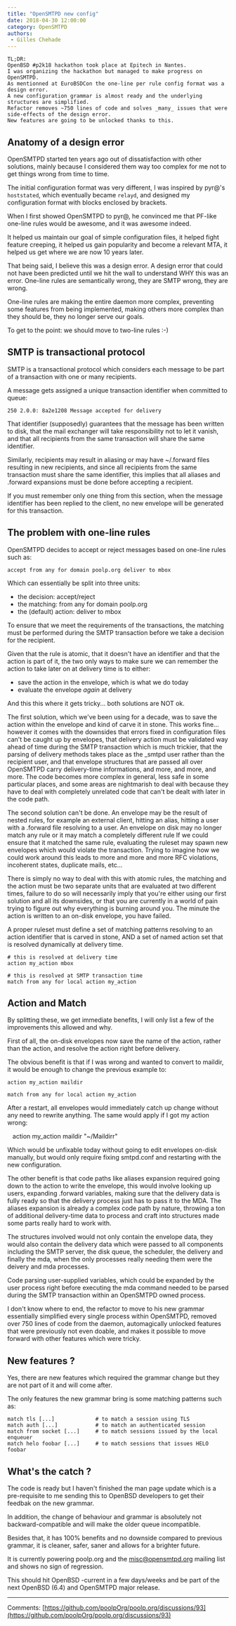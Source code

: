 ```yaml
---
title: "OpenSMTPD new config"
date: 2018-04-30 12:00:00
category: OpenSMTPD
authors:
 - Gilles Chehade
---
```


    TL;DR:
    OpenBSD #p2k18 hackathon took place at Epitech in Nantes.
    I was organizing the hackathon but managed to make progress on OpenSMTPD.
    As mentionned at EuroBSDCon the one-line per rule config format was a design error.
    A new configuration grammar is almost ready and the underlying structures are simplified.
    Refactor removes ~750 lines of code and solves _many_ issues that were side-effects of the design error.
    New features are going to be unlocked thanks to this.


Anatomy of a design error
--
OpenSMTPD started ten years ago out of dissatisfaction with other solutions,
mainly because I considered them way too complex for me not to get things wrong from time to time.

The initial configuration format was very different,
I was inspired by pyr@'s `hoststated`,
which eventually became `relayd`,
and designed my configuration format with blocks enclosed by brackets.

When I first showed OpenSMTPD to pyr@,
he convinced me that PF-like one-line rules would be awesome,
and it was awesome indeed.

It helped us maintain our goal of simple configuration files,
it helped fight feature creeping,
it helped us gain popularity and become a relevant MTA,
it helped us get where we are now 10 years later.

That being said,
I believe this was a design error.
A design error that could not have been predicted until we hit the wall to understand WHY this was an error.
One-line rules are semantically wrong,
they are SMTP wrong,
they are wrong.

One-line rules are making the entire daemon more complex,
preventing some features from being implemented,
making others more complex than they should be,
they no longer serve our goals.

To get to the point: we should move to two-line rules :-)


SMTP is transactional protocol
--
SMTP is a transactional protocol which considers each message to be part of a transaction with one or many recipients.

A message gets assigned a unique transaction identifier when committed to queue:

    250 2.0.0: 8a2e1208 Message accepted for delivery

That identifier (supposedly) guarantees that the message has been written to disk,
that the mail exchanger will take responsibility not to let it vanish,
and that all recipients from the same transaction will share the same identifier.

Similarly,
recipients may result in aliasing or may have ~/.forward files resulting in new recipients,
and since all recipients from the same transaction must share the same identifier,
this implies that all aliases and .forward expansions must be done before accepting a recipient.

If you must remember only one thing from this section,
when the message identifier has been replied to the client,
no new envelope will be generated for this transaction.


The problem with one-line rules
--
OpenSMTPD decides to accept or reject messages based on one-line rules such as:

    accept from any for domain poolp.org deliver to mbox

Which can essentially be split into three units:

- the decision: accept/reject
- the matching: from any for domain poolp.org
- the (default) action: deliver to mbox

To ensure that we meet the requirements of the transactions,
the matching must be performed during the SMTP transaction before we take a decision for the recipient.

Given that the rule is atomic,
that it doesn't have an identifier and that the action is part of it,
the two only ways to make sure we can remember the action to take later on at delivery time is to either:

- save the action in the envelope, which is what we do today
- evaluate the envelope _again_ at delivery

And this this where it gets tricky... both solutions are NOT ok.

The first solution,
which we've been using for a decade,
was to save the action within the envelope and kind of carve it in stone.
This works fine...
however it comes with the downsides that errors fixed in configuration files can't be caught up by envelopes,
that delivery action must be validated way ahead of time during the SMTP transaction which is much trickier,
that the parsing of delivery methods takes place as the \_smtpd user rather than the recipient user,
and that envelope structures that are passed all over OpenSMTPD carry delivery-time informations,
and more, and more, and more.
The code becomes more complex in general,
less safe in some particular places,
and some areas are nightmarish to deal with because they have to deal with completely unrelated code that can't be dealt with later in the code path.

The second solution can't be done.
An envelope may be the result of nested rules,
for example an external client, hitting an alias, hitting a user with a .forward file resolving to a user.
An envelope on disk may no longer match any rule or it may match a completely different rule
If we could ensure that it matched the same rule,
evaluating the ruleset may spawn new envelopes which would violate the transaction.
Trying to imagine how we could work around this leads to more and more and more RFC violations,
incoherent states,
duplicate mails,
etc...

There is simply no way to deal with this with atomic rules,
the matching and the action must be two separate units that are evaluated at two different times,
failure to do so will necessarily imply that you're either using our first solution and all its downsides,
or that you are currently in a world of pain trying to figure out why everything is burning around you.
The minute the action is written to an on-disk envelope,
you have failed.

A proper ruleset must define a set of matching patterns resolving to an action identifier that is carved in stone,
AND a set of named action set that is resolved dynamically at delivery time.

    # this is resolved at delivery time
    action my_action mbox
    
    # this is resolved at SMTP transaction time 
    match from any for local action my_action


Action and Match
--
By splitting these,
we get immediate benefits,
I will only list a few of the improvements this allowed and why.

First of all,
the on-disk envelopes now save the name of the action,
rather than the action,
and resolve the action right before delivery.

The obvious benefit is that if I was wrong and wanted to convert to maildir,
it would be enough to change the previous example to:

    action my_action maildir
    
    match from any for local action my_action

After a restart,
all envelopes would immediately catch up change without any need to rewrite anything.
The same would apply if I got my action wrong:

    action my_action maildir "~/Maildirr"

Which would be unfixable today without going to edit envelopes on-disk manually,
but would only require fixing smtpd.conf and restarting with the new configuration.

The other benefit is that code paths like aliases expansion required going down to the action to write the envelope,
this would involve looking up users,
expanding .forward variables,
making sure that the delivery data is fully ready so that the delivery process just has to pass it to the MDA.
The aliases expansion is already a complex code path by nature,
throwing a ton of additional delivery-time data to process and craft into structures made some parts really hard to work with.

The structures involved would not only contain the envelope data,
they would also contain the delivery data which were passed to all components including the SMTP server, the disk queue, the scheduler, the delivery and finally the mda, when the only processes really needing them were the deivery and mda processes.

Code parsing user-supplied variables,
which could be expanded by the user process right before executing the mda command needed to be parsed during the SMTP transaction within an OpenSMTPD owned process.

I don't know where to end,
the refactor to move to his new grammar essentially simplified every single process within OpenSMTPD,
removed over 750 lines of code from the daemon,
automagically unlocked features that were previously not even doable,
and makes it possible to move forward with other features which were tricky.


New features ?
--
Yes, there are new features which required the grammar change but they are not part of it and will come after.

The only features the new grammar bring is some matching patterns such as:

    match tls [...]             # to match a session using TLS
    match auth [...]            # to match an authenticated session
    match from socket [...]     # to match sessions issued by the local enqueuer
    match helo foobar [...]     # to match sessions that issues HELO foobar


What's the catch ?
--
The code is ready but I haven't finished the man page update which is a pre-requisite to me sending this to OpenBSD developers to get their feedbak on the new grammar.

In addition,
the change of behaviour and grammar is absolutely not backward-compatible and will make the older queue incompatible.

Besides that,
it has 100% benefits and no downside compared to previous grammar,
it is cleaner, safer, saner and allows for a brighter future.

It is currently powering poolp.org and the misc@opensmtpd.org mailing list and shows no sign of regression.

This should hit OpenBSD -current in a few days/weeks and be part of the next OpenBSD (6.4) and OpenSMTPD major release.

---
Comments: [https://github.com/poolpOrg/poolp.org/discussions/93](https://github.com/poolpOrg/poolp.org/discussions/93)
